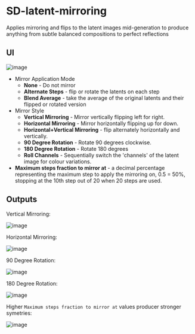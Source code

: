 # SD-latent-mirroring
Applies mirroring and flips to the latent images mid-generation to produce anything from subtle balanced compositions to perfect reflections

## UI

![image](https://user-images.githubusercontent.com/35278260/201224546-0349c073-10d6-47ac-9c94-80314540c398.png)
- Mirror Application Mode
  - **None** - Do not mirror
  - **Alternate Steps** - flip or rotate the latents on each step
  - **Blend Average** - take the average of the original latents and their flipped or rotated version
- Mirror Style
  - **Vertical Mirroring** - Mirror vertically flipping left for right.
  - **Horizontal Mirroring** - Mirror horizontally flipping up for down.
  - **Horizontal+Vertical Mirroring** - flip alternately horizontally and vertically.
  - **90 Degree Rotation** - Rotate 90 degrees clockwise.
  - **180 Degree Rotation** - Rotate 180 degrees
  - **Roll Channels** - Sequentially switch the 'channels' of the latent image for colour variations.
- **Maximum steps fraction to mirror at** - a decimal percentage representing the maximum step to apply the mirroring on, 0.5 = 50%, stopping at the 10th step out of 20 when 20 steps are used.

## Outputs

Vertical Mirroring:

![image](https://user-images.githubusercontent.com/35278260/199627861-07b2c1a6-0271-4505-814d-01ad31a68f79.png)

Horizontal Mirroring:

![image](https://user-images.githubusercontent.com/35278260/199627881-6f62a227-3a6c-4470-9c18-2ed8bc57194c.png)

90 Degree Rotation:

![image](https://user-images.githubusercontent.com/35278260/199627897-bdef0e03-3230-4b1d-ba21-0e2f15bf14e7.png)

180 Degree Rotation:

![image](https://user-images.githubusercontent.com/35278260/199627888-8b778a8a-d053-456f-8651-323b01126d87.png)

Higher `Maximum steps fraction to mirror at` values producer stronger symetries:

![image](https://user-images.githubusercontent.com/35278260/199627949-0529921f-8c82-4d01-b3cb-23b91d68bc9c.png)
